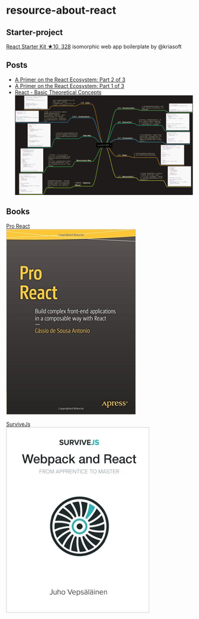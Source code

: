 # resource-about-react

## Starter-project
[React Starter Kit ★10, 328](https://github.com/kriasoft/react-starter-kit) isomorphic web app boilerplate by @kriasoft

## Posts
* [A Primer on the React Ecosystem: Part 2 of 3](http://patternhatch.com/2016/07/06/a-primer-on-the-react-ecosystem-part-1-of-3/)
* [A Primer on the React Ecosystem: Part 1 of 3](http://patternhatch.com/2016/07/06/a-primer-on-the-react-ecosystem-part-2-of-3/)
* [React - Basic Theoretical Concepts](https://github.com/reactjs/react-basic)
  ![Basic Theoretical Concepts](/images/concepts.jpg "Concepts")

## Books
<a href="http://www.pro-react.com/" target="_blank">Pro React</a>  
[![Pro React](/images/proreact.jpg "Pro React")](http://www.pro-react.com/)

<a href="https://survivejs.com/" target="_blank">SurviveJs</a>  
[![SurviveJs](/images/survivejs.jpg "SurviveJs")](https://survivejs.com/)